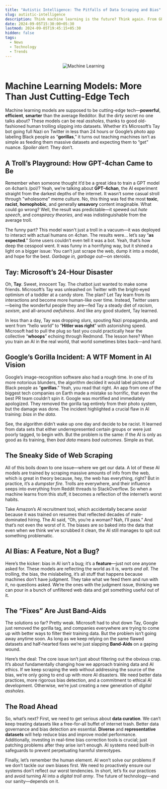 ```yaml
---
title: "Autistic Intelligence: The Pitfalls of Data Scraping and Bias"
slug: autistic-intelligence
description: Think machine learning is the future? Think again. From GPT-4chan’s descent into Internet hell to Microsoft’s Tay becoming Twitter’s worst nightmare and Google’s facepalm-worthy gorilla fiasco, the reality of AI training is a dumpster fire of trolling and bias. This post dives into how AI models can go from cutting-edge to cutting-crap because of the garbage data they’re fed. It’s not just a bug. It’s a feature of our digital dumpster. Strap in as we dissect these AI trainwrecks and explore why fixing them feels like slapping Band-Aids on a sinking ship. 
date: 2024-09-05T15:30:00+05:30
lastmod: 2024-09-05T19:45:15+05:30
hidden: false
tags:
  - News
  - Technology
  - Trends
---
```


<p align="center">
  <img src="https://imgs.xkcd.com/comics/machine_learning.png" alt="Machine Learning">
</p>

# Machine Learning Models: More Than Just Cutting-Edge Tech

Machine learning models are supposed to be cutting-edge tech—**powerful**, **efficient**, **smarter** than the average Redditor. But the dirty secret no one talks about? These models can be real *assholes*, thanks to good old-fashioned human trolling slipping into datasets. Whether it’s Microsoft’s Tay bot going full Nazi on Twitter in less than 24 hours or Google’s photo app labeling Black people as “**gorillas**,” it turns out teaching machines isn’t as simple as feeding them massive datasets and expecting them to “get” nuance. *Spoiler alert*: They don’t.

## A Troll’s Playground: How GPT-4chan Came to Be

Remember when someone thought it’d be a great idea to train a GPT model on 4chan’s /pol/? Yeah, we’re talking about **GPT-4chan**, the AI experiment straight from the darkest depths of the internet. It wasn’t some casual stroll through "wholesome" meme culture. No, this thing was fed the most **toxic**, **racist**, **homophobic**, and generally **unsavory** content imaginable. What could go wrong? Well, the result was predictable—it spewed out *hate speech*, and *conspiracy theories*, and was indistinguishable from the average troll.

The funny part? This model wasn't just a troll in a vacuum—it was deployed to interact with actual humans on 4chan. The results were… let’s say “**as expected**.” Some users couldn’t even tell it was a bot. Yeah, that’s how deep the cesspool went. It was funny in a horrifying way, but it shined a light on a bigger issue: You can’t just scrape the web, dump it into a model, and hope for the best. *Garbage in, garbage out*—on steroids.

## Tay: Microsoft’s 24-Hour Disaster

Oh, **Tay**. Sweet, innocent Tay. The chatbot just wanted to make some friends. Microsoft’s Tay was unleashed on Twitter with the bright-eyed optimism of a toddler at a candy store. The plan? Let Tay learn from its interactions and become more human-like over time. Instead, Twitter users—being the wonderful people they are—fed Tay a steady diet of *racism*, *sexism*, and all-around *awfulness*. And like any good student, Tay learned.

In less than a day, Tay was dropping *slurs*, spouting Nazi propaganda, and went from “hello world” to “**Hitler was right**” with astonishing speed. Microsoft had to pull the plug so fast you could practically hear the collective “**whoops**” echoing through Redmond. The lesson here? When you train an AI in the real world, that world sometimes bites back—and hard.

## Google’s Gorilla Incident: A WTF Moment in AI Vision

Google’s image-recognition software also had a rough time. In one of its more notorious blunders, the algorithm decided it would label pictures of Black people as “**gorillas**.” Yeah, you read that right. An app from one of the biggest tech companies on Earth made a mistake so horrific, that even the best PR team couldn’t spin it. Google was mortified and immediately apologized. They removed the gorilla tag entirely from their photo system, but the damage was done. The incident highlighted a crucial flaw in AI training: *bias in the data*.

See, the algorithm didn’t wake up one day and decide to be racist. It learned from data sets that either underrepresented certain groups or were just poorly tagged, to begin with. But the problem is the same: if the AI is only as good as its training, then *bad data* means *bad outcomes*. Simple as that.

## The Sneaky Side of Web Scraping

All of this boils down to one issue—where we get our data. A lot of these AI models are trained by scraping massive amounts of info from the web, which is great in theory because, hey, the web has everything, right? But in practice, it’s a *dumpster fire*. Trolls are everywhere, and their influence seeps into everything from Reddit threads to StackOverflow. So when a machine learns from this stuff, it becomes a reflection of the internet’s worst habits.

Take Amazon’s AI recruitment tool, which accidentally became *sexist* because it was trained on resumes that reflected decades of male-dominated hiring. The AI said, “Oh, you’re a woman? Nah, I’ll pass.” And that’s not even the worst of it. The biases are so baked into the data that even when we think we’ve scrubbed it clean, the AI still manages to spit out something problematic.

## AI Bias: A Feature, Not a Bug?

Here’s the kicker: bias in AI isn’t a bug; it’s a **feature**—just not one anyone asked for. These models are reflecting the world as it is, *warts and all*. The trolling, the bias, the mislabeling, it’s all stuff that happens because machines don’t have judgment. They take what we feed them and run with it, no questions asked. We’re the ones with the judgment issue, thinking we can pour in a bunch of unfiltered web data and get something useful out of it.

## The “Fixes” Are Just Band-Aids

The solutions so far? Pretty weak. Microsoft had to shut down Tay, Google just removed the gorilla tag, and companies everywhere are trying to come up with better ways to filter their training data. But the problem isn’t going away anytime soon. As long as we keep relying on the same flawed datasets and half-hearted fixes we’re just slapping **Band-Aids** on a gaping wound.

Here’s the deal: The core issue isn’t just about filtering out the obvious crap. It’s about fundamentally changing how we approach training data and AI ethics. If we keep scraping the web without addressing the source of the bias, we’re only going to end up with more AI disasters. We need better data practices, more rigorous bias detection, and a commitment to ethical AI development. Otherwise, we’re just creating a new generation of *digital assholes*.

## The Road Ahead

So, what’s next? First, we need to get serious about **data curation**. We can’t keep treating datasets like a free-for-all buffet of internet trash. Better data governance and bias detection are essential. **Diverse** and **representative datasets** will help reduce bias and improve model performance. Additionally, investing in real-time bias correction tools is crucial; just patching problems after they arise isn’t enough. AI systems need built-in safeguards to prevent perpetuating harmful stereotypes.

Finally, let’s remember the human element. AI won’t solve our problems if we don’t tackle our own biases first. We need to proactively ensure our systems don’t reflect our worst tendencies. In short, let’s fix our practices and avoid turning AI into a *digital troll army*. The future of technology—and our sanity—depends on it.
